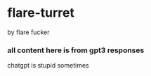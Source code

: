 # flare-turret
by flare fucker

### all content here is from gpt3 responses
chatgpt is stupid sometimes

